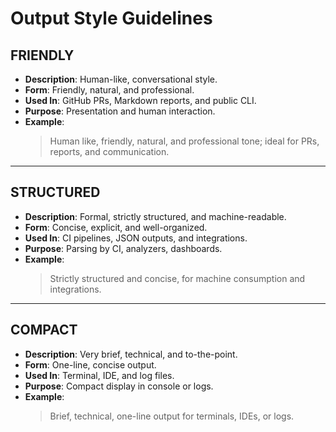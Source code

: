 # Output Style Guidelines

## FRIENDLY

- **Description**: Human-like, conversational style.
- **Form**: Friendly, natural, and professional.
- **Used In**: GitHub PRs, Markdown reports, and public CLI.
- **Purpose**: Presentation and human interaction.
- **Example**:
  > Human like, friendly, natural, and professional tone; ideal for PRs, reports, and communication.

---

## STRUCTURED

- **Description**: Formal, strictly structured, and machine-readable.
- **Form**: Concise, explicit, and well-organized.
- **Used In**: CI pipelines, JSON outputs, and integrations.
- **Purpose**: Parsing by CI, analyzers, dashboards.
- **Example**:
  > Strictly structured and concise, for machine consumption and integrations.

---

## COMPACT

- **Description**: Very brief, technical, and to-the-point.
- **Form**: One-line, concise output.
- **Used In**: Terminal, IDE, and log files.
- **Purpose**: Compact display in console or logs.
- **Example**:
  > Brief, technical, one-line output for terminals, IDEs, or logs.
